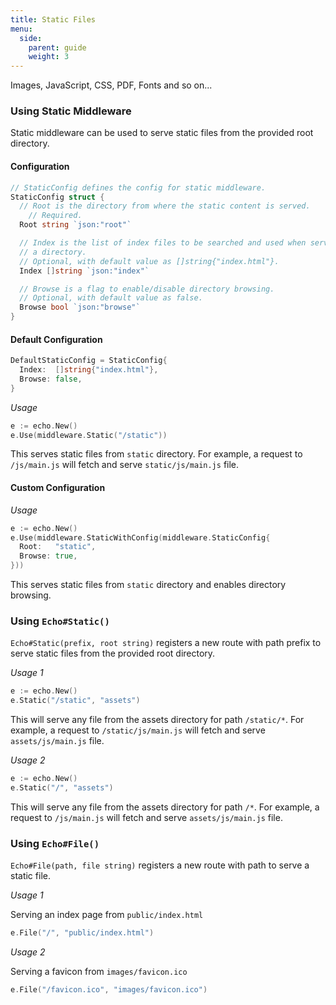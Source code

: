 ```yaml
---
title: Static Files
menu:
  side:
    parent: guide
    weight: 3
---
```


Images, JavaScript, CSS, PDF, Fonts and so on...

### Using Static Middleware

Static middleware can be used to serve static files from the provided root directory.

#### Configuration

```go
// StaticConfig defines the config for static middleware.
StaticConfig struct {
  // Root is the directory from where the static content is served.
	// Required.
  Root string `json:"root"`

  // Index is the list of index files to be searched and used when serving
  // a directory.
  // Optional, with default value as []string{"index.html"}.
  Index []string `json:"index"`

  // Browse is a flag to enable/disable directory browsing.
  // Optional, with default value as false.
  Browse bool `json:"browse"`
}
```

#### Default Configuration

```go
DefaultStaticConfig = StaticConfig{
  Index:  []string{"index.html"},
  Browse: false,
}
```

*Usage*

```go
e := echo.New()
e.Use(middleware.Static("/static"))
```

This serves static files from `static` directory. For example, a request to `/js/main.js`
will fetch and serve `static/js/main.js` file.

#### Custom Configuration

*Usage*

```go
e := echo.New()
e.Use(middleware.StaticWithConfig(middleware.StaticConfig{
  Root:   "static",
  Browse: true,
}))
```

This serves static files from `static` directory and enables directory browsing.

### Using `Echo#Static()`

`Echo#Static(prefix, root string)` registers a new route with path prefix to serve
static files from the provided root directory.

*Usage 1*

```go
e := echo.New()
e.Static("/static", "assets")
```

This will serve any file from the assets directory for path `/static/*`. For example,
a request to `/static/js/main.js` will fetch and serve `assets/js/main.js` file.

*Usage 2*

```go
e := echo.New()
e.Static("/", "assets")
```

This will serve any file from the assets directory for path `/*`. For example,
a request to `/js/main.js` will fetch and serve `assets/js/main.js` file.

### Using `Echo#File()`

`Echo#File(path, file string)` registers a new route with path to serve a static
file.

*Usage 1*

Serving an index page from `public/index.html`

```go
e.File("/", "public/index.html")
```

*Usage 2*

Serving a favicon from `images/favicon.ico`

```go
e.File("/favicon.ico", "images/favicon.ico")
```
